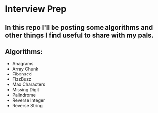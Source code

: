 # Interview Prep

## In this repo I'll be posting some algorithms and other things I find useful to share with my pals.

## Algorithms:
* Anagrams
* Array Chunk
* Fibonacci
* FizzBuzz
* Max Characters
* Missing Digit
* Palindrome
* Reverse Integer
* Reverse String
